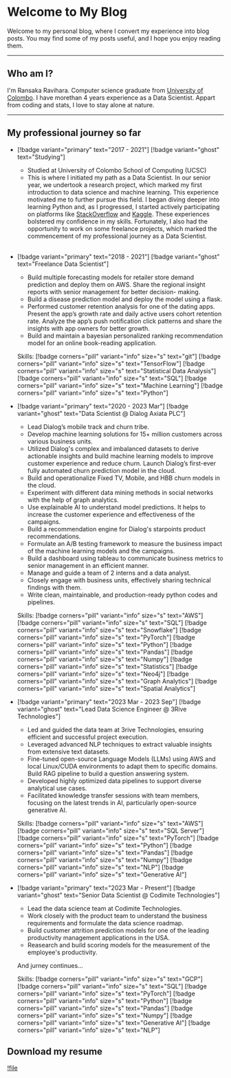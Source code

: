 # Welcome to My Blog

Welcome to my personal blog, where I convert my experience into blog posts. You may find some of my posts useful, and I hope you enjoy reading them.

---

## Who am I?
I'm Ransaka Ravihara. Computer science graduate from [University of Colombo](https://www.google.com/search?q=University%20of%20Colombo%20School%20of%20Computing). I have morethan 4 years experience as a Data Scientist. Appart from coding and stats, I love to stay alone at nature.

---
## My professional journey so far
-  [!badge variant="primary" text="2017 -  2021"] [!badge variant="ghost" text="Studying"]
    - Studied at University of Colombo School of Computing (UCSC)
    - This is where I initiated my path as a Data Scientist. In our senior year, we undertook a research project, which marked my first introduction to data science and machine learning. This experience motivated me to further pursue this field. I began diving deeper into learning Python and, as I progressed, I started actively participating on platforms like [StackOverflow](https://stackoverflow.com/users/11745014/ransaka-ravihara) and [Kaggle](https://www.kaggle.com/ransakaravihara). These experiences bolstered my confidence in my skills. Fortunately, I also had the opportunity to work on some freelance projects, which marked the commencement of my professional journey as a Data Scientist. <br><br>

- [!badge variant="primary" text="2018 -  2021"] [!badge variant="ghost" text="Freelance Data Scientist"]
    - Build multiple forecasting models for retailer store demand prediction and deploy them on AWS. Share the regional insight reports with senior management for better decision- making.
    - Build a disease prediction model and deploy the model using a flask.
    - Performed customer retention analysis for one of the dating apps. Present the app’s growth rate and daily active users cohort retention rate. Analyze the app’s push notification click patterns and share the insights with app owners for better growth.
    - Build and maintain a bayesian personalized ranking recommendation model for an online book-reading application.
    
    Skills:
    [!badge corners="pill" variant="info" size="s" text="git"] [!badge corners="pill" variant="info" size="s" text="TensorFlow"] [!badge corners="pill" variant="info" size="s" text="Statistical Data Analysis"] [!badge corners="pill" variant="info" size="s" text="SQL"] [!badge corners="pill" variant="info" size="s" text="Machine Learning"] [!badge corners="pill" variant="info" size="s" text="Python"]

- [!badge variant="primary" text="2020 -  2023 Mar"] [!badge variant="ghost" text="Data Scientist @ Dialog Axiata PLC"]
    - Lead Dialog’s mobile track and churn tribe.
    - Develop machine learning solutions for 15+ million customers across various business units.
    - Utilized Dialog's complex and imbalanced datasets to derive actionable insights and build machine learning models to improve customer experience and reduce churn. Launch Dialog’s first-ever fully automated churn prediction model in the cloud.
    - Build and operationalize Fixed TV, Mobile, and HBB churn models in the cloud.
    - Experiment with different data mining methods in social networks with the help of graph analytics.
    - Use explainable AI to understand model predictions. It helps to increase the customer experience and effectiveness of the campaigns.
    - Build a recommendation engine for Dialog's starpoints product recommendations.
    - Formulate an A/B testing framework to measure the business impact of the machine learning models and the campaigns.
    - Build a dashboard using tableau to communicate business metrics to senior management in an efficient manner.
    - Manage and guide a team of 2 interns and a data analyst.
    - Closely engage with business units, effectively sharing technical findings with them.
    - Write clean, maintainable, and production-ready python codes and pipelines.
    
    Skills:
    [!badge corners="pill" variant="info" size="s" text="AWS"] [!badge corners="pill" variant="info" size="s" text="SQL"] [!badge corners="pill" variant="info" size="s" text="Snowflake"] [!badge corners="pill" variant="info" size="s" text="PyTorch"] [!badge corners="pill" variant="info" size="s" text="Python"] [!badge corners="pill" variant="info" size="s" text="Pandas"] [!badge corners="pill" variant="info" size="s" text="Numpy"] [!badge corners="pill" variant="info" size="s" text="Statistics"] [!badge corners="pill" variant="info" size="s" text="Neo4j"] [!badge corners="pill" variant="info" size="s" text="Graph Analytics"] [!badge corners="pill" variant="info" size="s" text="Spatial Analytics"]

- [!badge variant="primary" text="2023 Mar -  2023 Sep"] [!badge variant="ghost" text="Lead Data Science Engineer @ 3Rive Technologies"]
    - Led and guided the data team at 3rive Technologies, ensuring efficient and successful project execution. 
    - Leveraged advanced NLP techniques to extract valuable insights from extensive text datasets. 
    - Fine-tuned open-source Language Models (LLMs) using AWS and local Linux/CUDA environments to adapt them to specific domains. Build RAG pipeline to build a question answering system.
    - Developed highly optimized data pipelines to support diverse analytical use cases. 
    - Facilitated knowledge transfer sessions with team members, focusing on the latest trends in AI, particularly open-source generative AI. 
    
    Skills:
    [!badge corners="pill" variant="info" size="s" text="AWS"] [!badge corners="pill" variant="info" size="s" text="SQL Server"] [!badge corners="pill" variant="info" size="s" text="PyTorch"] [!badge corners="pill" variant="info" size="s" text="Python"] [!badge corners="pill" variant="info" size="s" text="Pandas"] [!badge corners="pill" variant="info" size="s" text="Numpy"] [!badge corners="pill" variant="info" size="s" text="NLP"] [!badge corners="pill" variant="info" size="s" text="Generative AI"] 

- [!badge variant="primary" text="2023 Mar - Present"] [!badge variant="ghost" text="Senior Data Scientist @ Codimite Technologies"]
    - Lead the data science team at Codimite Technologies.
    - Work closely with the product team to understand the business requirements and formulate the data science roadmap.
    - Build customer attrition prediction models for one of the leading productivity management applications in the USA.
    - Reasearch and build scoring models for the measurement of the employee's productivity.
    
    And jurney continues...
    
    Skills:
    [!badge corners="pill" variant="info" size="s" text="GCP"] [!badge corners="pill" variant="info" size="s" text="SQL"] [!badge corners="pill" variant="info" size="s" text="PyTorch"] [!badge corners="pill" variant="info" size="s" text="Python"] [!badge corners="pill" variant="info" size="s" text="Pandas"] [!badge corners="pill" variant="info" size="s" text="Numpy"] [!badge corners="pill" variant="info" size="s" text="Generative AI"] [!badge corners="pill" variant="info" size="s" text="NLP"]

## Download my resume
[!file](/Images/blog/age_dist.png)